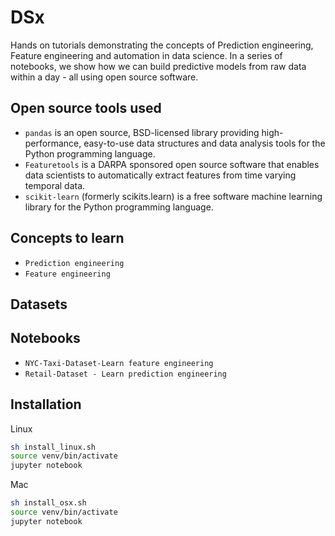 # DSx
Hands on tutorials demonstrating the concepts of Prediction engineering, Feature engineering and automation in data science. In a series of notebooks, we show how we can build predictive models from raw data within a day - all using open source software.


## Open source tools used
- `pandas` is an open source, BSD-licensed library providing high-performance, easy-to-use data structures and data analysis tools for the Python programming language.
- `Featuretools` is a DARPA sponsored open source software that enables data scientists to automatically extract features from time varying temporal data.
- `scikit-learn` (formerly scikits.learn) is a free software machine learning library for the Python programming language.


## Concepts to learn
- `Prediction engineering`
- `Feature engineering`

## Datasets



## Notebooks
- `NYC-Taxi-Dataset-Learn feature engineering`
- `Retail-Dataset - Learn prediction engineering`

## Installation
Linux
```bash
sh install_linux.sh
source venv/bin/activate
jupyter notebook
```

Mac
```bash
sh install_osx.sh
source venv/bin/activate
jupyter notebook
```
